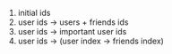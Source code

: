 1. initial ids
2. user ids -> users + friends ids
3. user ids -> important user ids
4. user ids -> (user index -> friends index)
